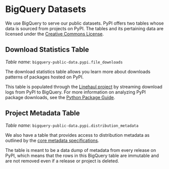 # BigQuery Datasets

We use BigQuery to serve our public datasets. PyPI offers two tables whose
data is sourced from projects on PyPI. The tables and its pertaining data are licensed
under the [Creative Commons License].

## Download Statistics Table

*Table name*: `bigquery-public-data.pypi.file_downloads`

The download statistics table allows you learn more about downloads patterns of
packages hosted on PyPI.

This table is populated through the [Linehaul project] by streaming download
logs from PyPI to BigQuery. For more information on analyzing PyPI package
downloads, see the [Python Package Guide].

## Project Metadata Table

*Table name*: `bigquery-public-data.pypi.distribution_metadata`

We also have a table that provides access to distribution metadata
as outlined by the [core metadata specifications].

The table is meant to be a data dump of metadata from every
release on PyPI, which means that the rows in this BigQuery table
are immutable and are not removed even if a release or project is deleted.

[Creative Commons License]: https://creativecommons.org/licenses/by/4.0/
[Linehaul project]: https://github.com/pypa/linehaul-cloud-function/
[Python Package Guide]: https://packaging.python.org/guides/analyzing-pypi-package-downloads/
[core metadata specifications]: https://packaging.python.org/specifications/core-metadata/
